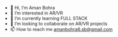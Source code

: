 - 👋 Hi, I’m Aman Bohra
- 👀 I’m interested in AR/VR 
- 🌱 I’m currently learning FULL STACK
- 💞️ I’m looking to collaborate on AR/VR projects
- 📫 How to reach me amanbohra6.sb@gmail.com

<!---
AmanBohra7/AmanBohra7 is a ✨ special ✨ repository because its `README.md` (this file) appears on your GitHub profile.
You can click the Preview link to take a look at your changes.
--->
